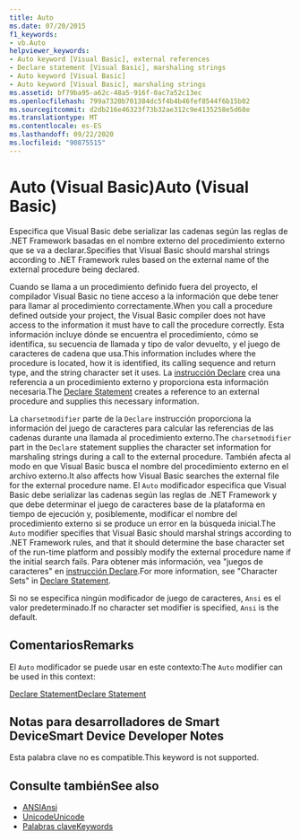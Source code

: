 ```yaml
---
title: Auto
ms.date: 07/20/2015
f1_keywords:
- vb.Auto
helpviewer_keywords:
- Auto keyword [Visual Basic], external references
- Declare statement [Visual Basic], marshaling strings
- Auto keyword [Visual Basic]
- Auto keyword [Visual Basic], marshaling strings
ms.assetid: bf79ba95-a62c-48a5-916f-0ac7a52c13ec
ms.openlocfilehash: 799a7320b701384dc5f4b4b46fef8544f6b15b02
ms.sourcegitcommit: d2db216e46323f73b32ae312c9e4135258e5d68e
ms.translationtype: MT
ms.contentlocale: es-ES
ms.lasthandoff: 09/22/2020
ms.locfileid: "90875515"
---
```

# <a name="auto-visual-basic"></a><span data-ttu-id="19c03-102">Auto (Visual Basic)</span><span class="sxs-lookup"><span data-stu-id="19c03-102">Auto (Visual Basic)</span></span>

<span data-ttu-id="19c03-103">Especifica que Visual Basic debe serializar las cadenas según las reglas de .NET Framework basadas en el nombre externo del procedimiento externo que se va a declarar.</span><span class="sxs-lookup"><span data-stu-id="19c03-103">Specifies that Visual Basic should marshal strings according to .NET Framework rules based on the external name of the external procedure being declared.</span></span>  
  
 <span data-ttu-id="19c03-104">Cuando se llama a un procedimiento definido fuera del proyecto, el compilador Visual Basic no tiene acceso a la información que debe tener para llamar al procedimiento correctamente.</span><span class="sxs-lookup"><span data-stu-id="19c03-104">When you call a procedure defined outside your project, the Visual Basic compiler does not have access to the information it must have to call the procedure correctly.</span></span> <span data-ttu-id="19c03-105">Esta información incluye dónde se encuentra el procedimiento, cómo se identifica, su secuencia de llamada y tipo de valor devuelto, y el juego de caracteres de cadena que usa.</span><span class="sxs-lookup"><span data-stu-id="19c03-105">This information includes where the procedure is located, how it is identified, its calling sequence and return type, and the string character set it uses.</span></span> <span data-ttu-id="19c03-106">La [instrucción Declare](../statements/declare-statement.md) crea una referencia a un procedimiento externo y proporciona esta información necesaria.</span><span class="sxs-lookup"><span data-stu-id="19c03-106">The [Declare Statement](../statements/declare-statement.md) creates a reference to an external procedure and supplies this necessary information.</span></span>  
  
 <span data-ttu-id="19c03-107">La `charsetmodifier` parte de la `Declare` instrucción proporciona la información del juego de caracteres para calcular las referencias de las cadenas durante una llamada al procedimiento externo.</span><span class="sxs-lookup"><span data-stu-id="19c03-107">The `charsetmodifier` part in the `Declare` statement supplies the character set information for marshaling strings during a call to the external procedure.</span></span> <span data-ttu-id="19c03-108">También afecta al modo en que Visual Basic busca el nombre del procedimiento externo en el archivo externo.</span><span class="sxs-lookup"><span data-stu-id="19c03-108">It also affects how Visual Basic searches the external file for the external procedure name.</span></span> <span data-ttu-id="19c03-109">El `Auto` modificador especifica que Visual Basic debe serializar las cadenas según las reglas de .NET Framework y que debe determinar el juego de caracteres base de la plataforma en tiempo de ejecución y, posiblemente, modificar el nombre del procedimiento externo si se produce un error en la búsqueda inicial.</span><span class="sxs-lookup"><span data-stu-id="19c03-109">The `Auto` modifier specifies that Visual Basic should marshal strings according to .NET Framework rules, and that it should determine the base character set of the run-time platform and possibly modify the external procedure name if the initial search fails.</span></span> <span data-ttu-id="19c03-110">Para obtener más información, vea "juegos de caracteres" en [instrucción Declare](../statements/declare-statement.md).</span><span class="sxs-lookup"><span data-stu-id="19c03-110">For more information, see "Character Sets" in [Declare Statement](../statements/declare-statement.md).</span></span>  
  
 <span data-ttu-id="19c03-111">Si no se especifica ningún modificador de juego de caracteres, `Ansi` es el valor predeterminado.</span><span class="sxs-lookup"><span data-stu-id="19c03-111">If no character set modifier is specified, `Ansi` is the default.</span></span>  
  
## <a name="remarks"></a><span data-ttu-id="19c03-112">Comentarios</span><span class="sxs-lookup"><span data-stu-id="19c03-112">Remarks</span></span>  

 <span data-ttu-id="19c03-113">El `Auto` modificador se puede usar en este contexto:</span><span class="sxs-lookup"><span data-stu-id="19c03-113">The `Auto` modifier can be used in this context:</span></span>  
  
 [<span data-ttu-id="19c03-114">Declare Statement</span><span class="sxs-lookup"><span data-stu-id="19c03-114">Declare Statement</span></span>](../statements/declare-statement.md)  
  
## <a name="smart-device-developer-notes"></a><span data-ttu-id="19c03-115">Notas para desarrolladores de Smart Device</span><span class="sxs-lookup"><span data-stu-id="19c03-115">Smart Device Developer Notes</span></span>  

 <span data-ttu-id="19c03-116">Esta palabra clave no es compatible.</span><span class="sxs-lookup"><span data-stu-id="19c03-116">This keyword is not supported.</span></span>  
  
## <a name="see-also"></a><span data-ttu-id="19c03-117">Consulte también</span><span class="sxs-lookup"><span data-stu-id="19c03-117">See also</span></span>

- [<span data-ttu-id="19c03-118">ANSI</span><span class="sxs-lookup"><span data-stu-id="19c03-118">Ansi</span></span>](ansi.md)
- [<span data-ttu-id="19c03-119">Unicode</span><span class="sxs-lookup"><span data-stu-id="19c03-119">Unicode</span></span>](unicode.md)
- [<span data-ttu-id="19c03-120">Palabras clave</span><span class="sxs-lookup"><span data-stu-id="19c03-120">Keywords</span></span>](../keywords/index.md)
